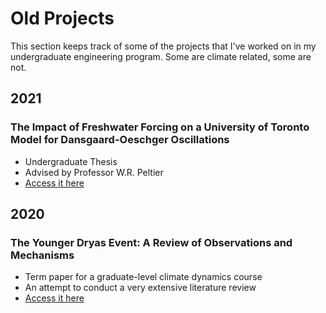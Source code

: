 # Old Projects

This section keeps track of some of the projects that I've worked on in my undergraduate engineering program. Some are climate related, some are not.

## 2021
### The Impact of Freshwater Forcing on a University of Toronto Model for Dansgaard-Oeschger Oscillations
- Undergraduate Thesis
- Advised by Professor W.R. Peltier
- [Access it here](/files/ug_thesis.pdf)

## 2020
### The Younger Dryas Event: A Review of Observations and Mechanisms
- Term paper for a graduate-level climate dynamics course
- An attempt to conduct a very extensive literature review
- [Access it here](/files/term_paper.pdf)